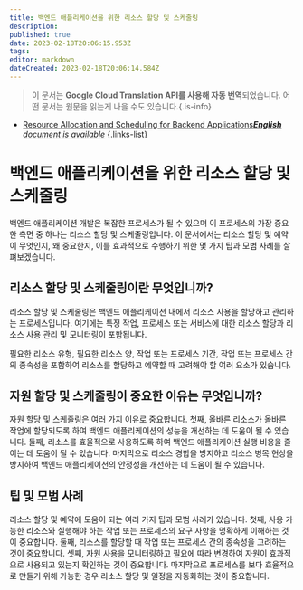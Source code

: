 ```yaml
---
title: 백엔드 애플리케이션을 위한 리소스 할당 및 스케줄링
description: 
published: true
date: 2023-02-18T20:06:15.953Z
tags: 
editor: markdown
dateCreated: 2023-02-18T20:06:14.584Z
---
```


> 이 문서는 **Google Cloud Translation API를 사용해 자동 번역**되었습니다.
어떤 문서는 원문을 읽는게 나을 수도 있습니다.{.is-info}



- [Resource Allocation and Scheduling for Backend Applications***English** document is available*](/en/Knowledge-base/Backend/resource-allocation-and-scheduling-for-backend-applications)
{.links-list}


# 백엔드 애플리케이션을 위한 리소스 할당 및 스케줄링

백엔드 애플리케이션 개발은 복잡한 프로세스가 될 수 있으며 이 프로세스의 가장 중요한 측면 중 하나는 리소스 할당 및 스케줄링입니다. 이 문서에서는 리소스 할당 및 예약이 무엇인지, 왜 중요한지, 이를 효과적으로 수행하기 위한 몇 가지 팁과 모범 사례를 살펴보겠습니다.

## 리소스 할당 및 스케줄링이란 무엇입니까?

리소스 할당 및 스케줄링은 백엔드 애플리케이션 내에서 리소스 사용을 할당하고 관리하는 프로세스입니다. 여기에는 특정 작업, 프로세스 또는 서비스에 대한 리소스 할당과 리소스 사용 관리 및 모니터링이 포함됩니다.

필요한 리소스 유형, 필요한 리소스 양, 작업 또는 프로세스 기간, 작업 또는 프로세스 간의 종속성을 포함하여 리소스를 할당하고 예약할 때 고려해야 할 여러 요소가 있습니다.

## 자원 할당 및 스케줄링이 중요한 이유는 무엇입니까?

자원 할당 및 스케줄링은 여러 가지 이유로 중요합니다. 첫째, 올바른 리소스가 올바른 작업에 할당되도록 하여 백엔드 애플리케이션의 성능을 개선하는 데 도움이 될 수 있습니다. 둘째, 리소스를 효율적으로 사용하도록 하여 백엔드 애플리케이션 실행 비용을 줄이는 데 도움이 될 수 있습니다. 마지막으로 리소스 경합을 방지하고 리소스 병목 현상을 방지하여 백엔드 애플리케이션의 안정성을 개선하는 데 도움이 될 수 있습니다.

## 팁 및 모범 사례

리소스 할당 및 예약에 도움이 되는 여러 가지 팁과 모범 사례가 있습니다. 첫째, 사용 가능한 리소스와 실행해야 하는 작업 또는 프로세스의 요구 사항을 명확하게 이해하는 것이 중요합니다. 둘째, 리소스를 할당할 때 작업 또는 프로세스 간의 종속성을 고려하는 것이 중요합니다. 셋째, 자원 사용을 모니터링하고 필요에 따라 변경하여 자원이 효과적으로 사용되고 있는지 확인하는 것이 중요합니다. 마지막으로 프로세스를 보다 효율적으로 만들기 위해 가능한 경우 리소스 할당 및 일정을 자동화하는 것이 중요합니다.